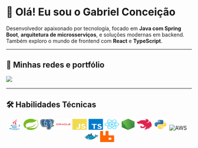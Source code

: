 # 👋 Olá! Eu sou o Gabriel Conceição

Desenvolvedor apaixonado por tecnologia, focado em **Java com Spring Boot**, **arquitetura de microsserviços**, e soluções modernas em backend. Também exploro o mundo de frontend com **React** e **TypeScript**.

---

## 🚀 Minhas redes e portfólio

<div>
  </a>
  <a href="https://www.linkedin.com/in/gabriel-conceicao-89a047230/" target="_blank">
    <img src="https://img.shields.io/badge/-LinkedIn-%230077B5?style=for-the-badge&logo=linkedin&logoColor=white" />
  </a> 
</div>

---

## 🛠️ Habilidades Técnicas

<div style="display: inline-block; text-align: center;">
  <img alt="Gab-Java" height="30" width="40" src="https://raw.githubusercontent.com/devicons/devicon/master/icons/java/java-original.svg">
  <img alt="Gab-Spring" height="30" width="40" src="https://raw.githubusercontent.com/devicons/devicon/master/icons/spring/spring-original.svg">
  <img alt="Gab-PostgreSQL" height="30" width="40" src="https://raw.githubusercontent.com/devicons/devicon/master/icons/postgresql/postgresql-original.svg" />
  <img alt="Gab-Oracle" height="30" width="40" src="https://raw.githubusercontent.com/devicons/devicon/master/icons/oracle/oracle-original.svg" />
  <img alt="Gab-Js" height="30" width="40" src="https://raw.githubusercontent.com/devicons/devicon/master/icons/javascript/javascript-plain.svg">
  <img alt="Gab-Ts" height="30" width="40" src="https://raw.githubusercontent.com/devicons/devicon/master/icons/typescript/typescript-plain.svg">
  <img alt="Gab-React" height="30" width="40" src="https://raw.githubusercontent.com/devicons/devicon/master/icons/react/react-original.svg">
  <img alt="Gab-NodeJS" height="30" width="40" src="https://raw.githubusercontent.com/devicons/devicon/master/icons/nodejs/nodejs-original.svg" />
  <img alt="Gab-NestJS" height="30" width="40" src="https://raw.githubusercontent.com/devicons/devicon/master/icons/nestjs/nestjs-original.svg" />
  <img alt="Gab-Python" height="30" width="40" src="https://raw.githubusercontent.com/devicons/devicon/master/icons/python/python-original.svg">
  <img alt="AWS" height="30" width="40" src="https://cdn.jsdelivr.net/gh/devicons/devicon@latest/icons/amazonwebservices/amazonwebservices-original-wordmark.svg" style="padding-right: 10px;" />
  <img alt="Gab-Docker" height="30" width="40" src="https://raw.githubusercontent.com/devicons/devicon/master/icons/docker/docker-original.svg" />
  <img alt="Gab-RabbitMQ" height="30" width="40" src="https://raw.githubusercontent.com/devicons/devicon/master/icons/rabbitmq/rabbitmq-original.svg" />
</div>
